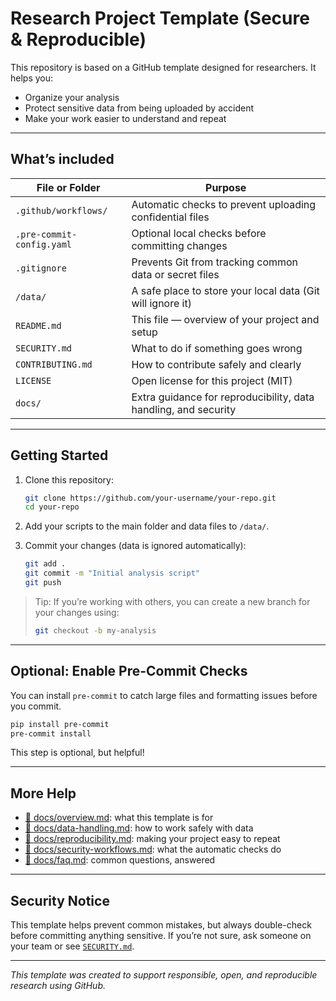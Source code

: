
# Research Project Template (Secure & Reproducible)

This repository is based on a GitHub template designed for researchers. It helps you:

- Organize your analysis
- Protect sensitive data from being uploaded by accident
- Make your work easier to understand and repeat

---

## What’s included

| File or Folder         | Purpose                                                   |
|------------------------|-----------------------------------------------------------|
| `.github/workflows/`   | Automatic checks to prevent uploading confidential files |
| `.pre-commit-config.yaml` | Optional local checks before committing changes        |
| `.gitignore`           | Prevents Git from tracking common data or secret files    |
| `/data/`               | A safe place to store your local data (Git will ignore it)|
| `README.md`            | This file — overview of your project and setup            |
| `SECURITY.md`          | What to do if something goes wrong                        |
| `CONTRIBUTING.md`      | How to contribute safely and clearly                      |
| `LICENSE`              | Open license for this project (MIT)                       |
| `docs/`                | Extra guidance for reproducibility, data handling, and security |

---

## Getting Started

1. Clone this repository:
   ```bash
   git clone https://github.com/your-username/your-repo.git
   cd your-repo
   ```

2. Add your scripts to the main folder and data files to `/data/`.

3. Commit your changes (data is ignored automatically):
   ```bash
   git add .
   git commit -m "Initial analysis script"
   git push
   ```

> Tip: If you’re working with others, you can create a new branch for your changes using:
> ```bash
> git checkout -b my-analysis
> ```

---

## Optional: Enable Pre-Commit Checks

You can install `pre-commit` to catch large files and formatting issues before you commit.

```bash
pip install pre-commit
pre-commit install
```

This step is optional, but helpful!

---

## More Help

- [📁 docs/overview.md](docs/overview.md): what this template is for
- [📁 docs/data-handling.md](docs/data-handling.md): how to work safely with data
- [📁 docs/reproducibility.md](docs/reproducibility.md): making your project easy to repeat
- [📁 docs/security-workflows.md](docs/security-workflows.md): what the automatic checks do
- [📁 docs/faq.md](docs/faq.md): common questions, answered

---

## Security Notice

This template helps prevent common mistakes, but always double-check before committing anything sensitive.
If you’re not sure, ask someone on your team or see [`SECURITY.md`](SECURITY.md).

---

_This template was created to support responsible, open, and reproducible research using GitHub._
